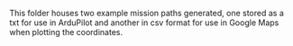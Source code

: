 This folder houses two example mission paths generated, one stored as a txt for use in ArduPilot and another in csv format for use in Google Maps when plotting the coordinates. 
